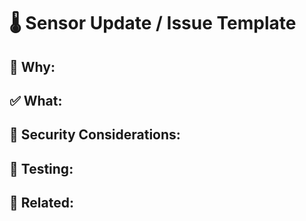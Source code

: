 # 🌡️ Sensor Update / Issue Template

## 🧐 Why:
<!--
Describe the reason for this issue or change.
What problem is it solving?
Is it related to a sensor improvement, bug, or new integration?
-->

## ✅ What:
<!--
Clearly outline what is being added, changed, or fixed.
Include implementation details if relevant.
-->

## 🔐 Security Considerations:
<!--
Are there any security implications?
Do we need to update firewall rules, credentials, etc.?
-->

## 🧪 Testing:
<!--
How was this tested? Any edge cases?
-->

## 📎 Related:
<!--
Link related issues, PRs, tickets (if any).
-->
